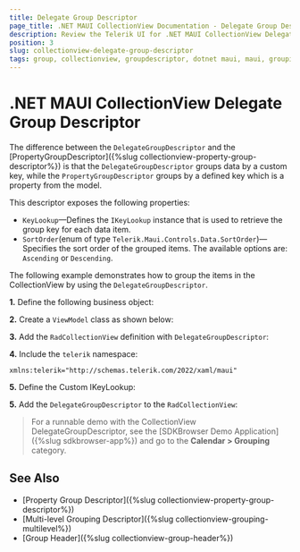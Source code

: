 ```yaml
---
title: Delegate Group Descriptor
page_title: .NET MAUI CollectionView Documentation - Delegate Group Descriptor
description: Review the Telerik UI for .NET MAUI CollectionView DelegateGroupDescriptor option which enables you to group by a custom key.
position: 3
slug: collectionview-delegate-group-descriptor
tags: group, collectionview, groupdescriptor, dotnet maui, maui, grouping items
---
```


# .NET MAUI CollectionView Delegate Group Descriptor

The difference between the `DelegateGroupDescriptor` and the [PropertyGroupDescriptor]({%slug collectionview-property-group-descriptor%}) is that the `DelegateGroupDescriptor` groups data by a custom key, while the `PropertyGroupDescriptor` groups by a defined key which is a property from the model.

This descriptor exposes the following properties:

- `KeyLookup`&mdash;Defines the `IKeyLookup` instance that is used to retrieve the group key for each data item.
- `SortOrder`(enum of type `Telerik.Maui.Controls.Data.SortOrder`)&mdash;Specifies the sort order of the grouped items. The available options are: `Ascending` or `Descending`.

The following example demonstrates how to group the items in the CollectionView by using the `DelegateGroupDescriptor`.
 
**1.** Define the following business object:

<snippet id='collectionview-datamodel' />

**2.** Create a `ViewModel` class as shown below:

<snippet id='collectionview-viewmodel' />

**3.** Add the `RadCollectionView` definition with `DelegateGroupDescriptor`:

<snippet id='collectionview-delegate-group-descriptor' />

**4.** Include the `telerik` namespace:

```XAML
xmlns:telerik="http://schemas.telerik.com/2022/xaml/maui" 
```

**5.** Define the Custom IKeyLookup:

<snippet id='collectionview-delegate-grouping-keyextractor-function' />

**5.** Add the `DelegateGroupDescriptor` to the `RadCollectionView`:

<snippet id='collectionview-delegate-grouping' />

> For a runnable demo with the CollectionView DelegateGroupDescriptor, see the [SDKBrowser Demo Application]({%slug sdkbrowser-app%}) and go to the **Calendar > Grouping** category.

## See Also

- [Property Group Descriptor]({%slug collectionview-property-group-descriptor%})
- [Multi-level Grouping Descriptor]({%slug collectionview-grouping-multilevel%})
- [Group Header]({%slug collectionview-group-header%})